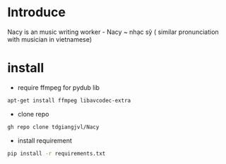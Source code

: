 # Introduce
Nacy is an music writing worker - Nacy ~ nhạc sỹ ( similar pronunciation with musician in vietnamese)
# install 
- require ffmpeg for pydub lib
```bash
apt-get install ffmpeg libavcodec-extra
```
- clone repo
```bash
gh repo clone tdgiangjvl/Nacy
```
- install requirement
```bash
pip install -r requirements.txt
```